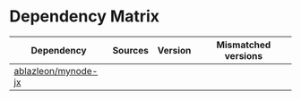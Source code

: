 # Dependency Matrix

Dependency | Sources | Version | Mismatched versions
---------- | ------- | ------- | -------------------
[ablazleon/mynode-jx](https://github.com/ablazleon/mynode-jx.git) |  | []() | 
